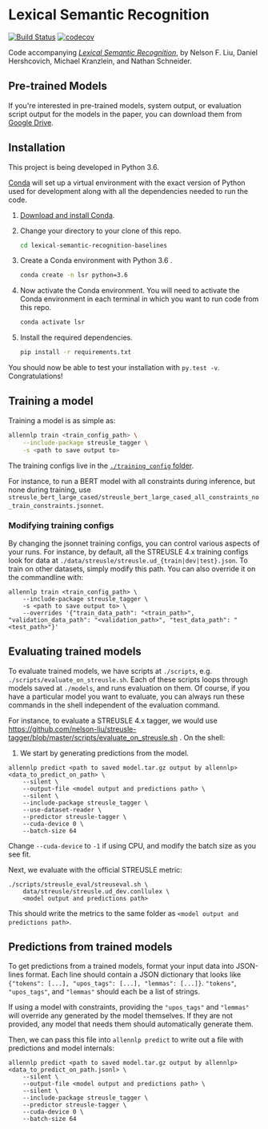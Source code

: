 # Lexical Semantic Recognition

[![Build Status](https://travis-ci.com/nelson-liu/lexical-semantic-recognition.svg?branch=master)](https://travis-ci.com/nelson-liu/lexical-semantic-recognition)
[![codecov](https://codecov.io/gh/nelson-liu/streusle-tagger/branch/master/graph/badge.svg)](https://codecov.io/gh/nelson-liu/streusle-tagger)

Code accompanying [_Lexical Semantic Recognition_](https://arxiv.org/abs/2004.15008), by Nelson F. Liu, Daniel Hershcovich, Michael Kranzlein, and Nathan Schneider.


## Pre-trained Models

If you're interested in pre-trained models, system output, or evaluation script output for the models in the paper,
you can download them from [Google Drive](https://drive.google.com/drive/folders/1k69S6i_H3TtaZmcF9D2tiOrgiOKqkI8l).

## Installation

This project is being developed in Python 3.6.

[Conda](https://conda.io/) will set up a virtual environment with the exact
version of Python used for development along with all the dependencies needed to
run the code.

1.  [Download and install Conda](https://conda.io/docs/download.html).

2.  Change your directory to your clone of this repo.

    ```bash
    cd lexical-semantic-recognition-baselines
    ```

3.  Create a Conda environment with Python 3.6 .

    ```bash
    conda create -n lsr python=3.6
    ```

4.  Now activate the Conda environment. You will need to activate the Conda
    environment in each terminal in which you want to run code from this repo.

    ```bash
    conda activate lsr
    ```

5.  Install the required dependencies.

    ```bash
    pip install -r requirements.txt
    ```

You should now be able to test your installation with `py.test -v`.  Congratulations!

## Training a model

Training a model is as simple as:

```bash
allennlp train <train_config_path> \
    --include-package streusle_tagger \
    -s <path to save output to>
```

The training configs live in the [`./training_config` folder](./training_config).

For instance, to run a BERT model with all constraints during inference, but none during training, use
`streusle_bert_large_cased/streusle_bert_large_cased_all_constraints_no_train_constraints.jsonnet`.

### Modifying training configs

By changing the jsonnet training configs, you can control various aspects of your runs. For instance, by default,
all the STREUSLE 4.x training configs look for data at `./data/streusle/streusle.ud_{train|dev|test}.json`. To
train on other datasets, simply modify this path. You can also override it on the commandline with:

```
allennlp train <train_config_path> \
    --include-package streusle_tagger \
    -s <path to save output to> \
    --overrides '{"train_data_path": "<train_path>", "validation_data_path": "<validation_path>", "test_data_path": "<test_path>"}'
```

## Evaluating trained models

To evaluate trained models, we have scripts at `./scripts`, e.g. `./scripts/evaluate_on_streusle.sh`. Each of these
scripts loops through models saved at `./models`, and runs evaluation on them. Of course, if you have a particular
model you want to evaluate, you can always run these commands in the shell independent of the evaluation command.

For instance, to evaluate a STREUSLE 4.x tagger, we would use https://github.com/nelson-liu/streusle-tagger/blob/master/scripts/evaluate_on_streusle.sh .  On the shell:

1. We start by generating predictions from the model.
```
allennlp predict <path to saved model.tar.gz output by allennlp> <data_to_predict_on_path> \
    --silent \
    --output-file <model output and predictions path> \
    --silent \
    --include-package streusle_tagger \
    --use-dataset-reader \
    --predictor streusle-tagger \
    --cuda-device 0 \
    --batch-size 64
```

Change `--cuda-device` to `-1` if using CPU, and modify the batch size as you see fit.

Next, we evaluate with the official STREUSLE metric:

```
./scripts/streusle_eval/streuseval.sh \
    data/streusle/streusle.ud_dev.conllulex \
    <model output and predictions path>
```

This should write the metrics to the same folder as `<model output and predictions path>`.

## Predictions from trained models

To get predictions from a trained models, format your input data into JSON-lines
format. Each line should contain a JSON dictionary that looks like ``{"tokens":
[...], "upos_tags": [...], "lemmas": [...]}``. `"tokens"`, `"upos_tags"`, and `"lemmas"`
should each be a list of strings.

If using a model with constraints, providing the `"upos_tags"` and `"lemmas"` will
override any generated by the model themselves. If they are not provided, any model
that needs them should automatically generate them.

Then, we can pass this file into `allennlp predict` to write out a file with
predictions and model internals:

```
allennlp predict <path to saved model.tar.gz output by allennlp> <data_to_predict_on_path.jsonl> \
    --silent \
    --output-file <model output and predictions path> \
    --silent \
    --include-package streusle_tagger \
    --predictor streusle-tagger \
    --cuda-device 0 \
    --batch-size 64
```
